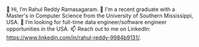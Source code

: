 👋 Hi, I’m Rahul Reddy Ramasagaram. 
🌱 I'm a recent graduate with a Master's in Computer Science from the University of Southern Mississippi, USA. 
👀 I’m looking for full-time data engineer/software engineer opportunities in the USA. 
📫 Reach out to me on LinkedIn: https://www.linkedin.com/in/rahul-reddy-9984b9131/.
